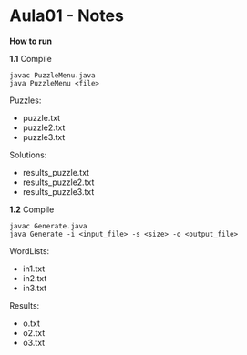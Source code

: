 # Aula01 - Notes

**How to run**


**1.1**
Compile
```
javac PuzzleMenu.java
java PuzzleMenu <file>
```

Puzzles:
- puzzle.txt
- puzzle2.txt
- puzzle3.txt  

Solutions:
- results_puzzle.txt
- results_puzzle2.txt
- results_puzzle3.txt



**1.2**
Compile
```
javac Generate.java
java Generate -i <input_file> -s <size> -o <output_file>
```
WordLists:
- in1.txt
- in2.txt
- in3.txt

Results:
- o.txt
- o2.txt
- o3.txt


